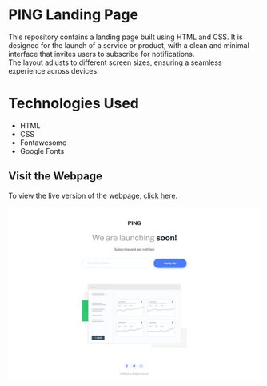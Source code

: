 # PING Landing Page

This repository contains a landing page built using HTML and CSS. It is designed for the launch of a service or product, with a clean and minimal interface that invites users to subscribe for notifications.
<br>
The layout adjusts to different screen sizes, ensuring a seamless experience across devices.

# Technologies Used

- HTML
- CSS
- Fontawesome
- Google Fonts

## Visit the Webpage

To view the live version of the webpage, [click here]().

![Ping coming soon page](./Ping%20coming%20soon%20page.png)
